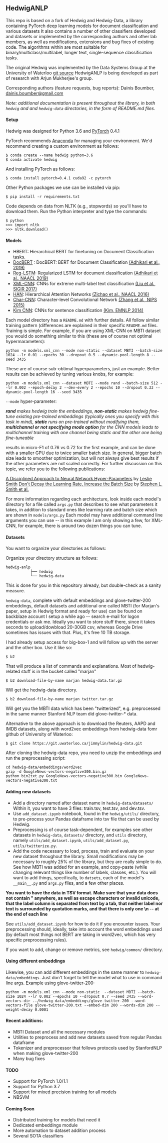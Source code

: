 ## HedwigANLP

This repo is based on a fork of Hedwig and Hedwig-Data, a library containing PyTorch deep learning models for document classification and various datasets
It also contains a number of other classifiers developed and datasets or implemented by the corresponding authors and other lab members, as well as
modifications, extensions and bug fixes of existing code. The algorithms within are most suitable for binary/multiclass/multilabel, longer text,
single-sequence classification tasks.

The original Hedwig was implemented by the Data Systems Group at the University of Waterloo [git source](https://github.com/castorini/hedwig.git)
HedwigANLP is being developed as part of research with Arjun Mukherjee's group.

Corresponding authors (feature requests, bug reports): Dainis Boumber, dainis.boumber@gmail.com

*Note: additional documentation is present throughout the library, in both `hedwig` and and `hedwig-data` directories, in the form of README.md files.*

#### Setup

Hedwig was designed for Python 3.6 and [PyTorch](https://pytorch.org/) 0.4.1

PyTorch recommends [Anaconda](https://www.anaconda.com/distribution/) for managing your environment.
We'd recommend creating a custom environment as follows:

```
$ conda create --name hedwig python=3.6
$ conda activate hedwig
```

And installing PyTorch as follows:

```
$ conda install pytorch=0.4.1 cuda92 -c pytorch
```

Other Python packages we use can be installed via pip:

```
$ pip install -r requirements.txt
```

Code depends on data from NLTK (e.g., stopwords) so you'll have to download them.
Run the Python interpreter and type the commands:

```
$ python
>>> import nltk
>>> nltk.download()
```

#### Models

+  HBERT: Hierarchical BERT for finetuning on Document Classification tasks.
+ [DocBERT](models/bert/) : DocBERT: BERT for Document Classification [(Adhikari et al., 2019)](https://arxiv.org/abs/1904.08398v1)
+ [Reg-LSTM](models/reg_lstm/): Regularized LSTM for document classification [(Adhikari et al., NAACL 2019)](https://cs.uwaterloo.ca/~jimmylin/publications/Adhikari_etal_NAACL2019.pdf)
+ [XML-CNN](models/xml_cnn/): CNNs for extreme multi-label text classification [(Liu et al., SIGIR 2017)](http://nyc.lti.cs.cmu.edu/yiming/Publications/jliu-sigir17.pdf)
+ [HAN](models/han/): Hierarchical Attention Networks [(Zichao et al., NAACL 2016)](https://www.cs.cmu.edu/~hovy/papers/16HLT-hierarchical-attention-networks.pdf)
+ [Char-CNN](models/char_cnn/): Character-level Convolutional Network [(Zhang et al., NIPS 2015)](http://papers.nips.cc/paper/5782-character-level-convolutional-networks-for-text-classification.pdf)
+ [Kim CNN](models/kim_cnn/): CNNs for sentence classification [(Kim, EMNLP 2014)](http://www.aclweb.org/anthology/D14-1181)

Each model directory has a `README.md` with further details. All follow similar training pattern (differences are explained in their specific `README.md` files.
Training is simple. For example, if you are using XML-CNN on MBTI dataset you would do something similar to this (these are of course not optimal hypermarameters):

```
python -m models.xml_cnn --mode non-static --dataset MBTI --batch-size 1024 --lr 0.01 --epochs 30 --dropout 0.5 --dynamic-pool-length 8 --seed 3435
```

These are of course sub-obtimal hyperparameters, just an example. Better results can be achieved by tuning various knobs, for example:

```
python -m models.xml_cnn --dataset MBTI --mode rand --batch-size 512 --lr 0.002 --epoch-decay 2 --dev-every 2 --epochs 10 --dropout 0.33 --dynamic-pool-length 16 --seed 3435
```

`--mode` hyper-parameter:

***rand** makes hedwig train the embeddings, **non-static** makes hedwig fine-tune existing pre-trained embeddings (typically ones you specify with this task in mind), **static** runs on pre-trained without modifying them, **multichannel or not specifying mode option** for the CNN models leads to multichannel training with one channel being static and the other one being fine-tuneable*

results in micro-F1 of 0.76 vs 0.72 for the first example, and can be done with a smaller GPU due to twice smaller batch size. In general, bigger batch size leads to smoother optimization, but will not always give best results if the other parameters are not scaled correctly. For further discussion on this topic, we refer you to the following publications:

[A Disciplined Approach to Neural Network Hyper-Parameters](https://arxiv.org/pdf/1803.09820.pdf) by [Leslie Smith](https://arxiv.org/search/cs?searchtype=author&query=Smith%2C+L+N)
[Don't Decay the Learning Rate, Increase the Batch Size](https://openreview.net/pdf?id=B1Yy1BxCZ) by [Stephen L. Smith et al.](https://arxiv.org/search/cs?searchtype=author&query=Smith%2C+S+L)

For more information regarding each architecture, look inside each model's directory for a file called `args.py` that describes to see what parameters it takes, in addition to standard ones like learning rate and batch size which are shown in `models/args.py`
Each model may have additional command line arguments you can use -- in this example I am only showing a few, for XML-CNN, for example, there is around two dozen things you can tune.

#### Datasets

You want to organize your directories as follows:

Organize your directory structure as follows:

```
hedwig-anlp
           ├── hedwig
           └── hedwig-data
```

This is done for you in this repository already, but double-check as a sanity measure.

`hedwig-data`, complete with default embeddings and glove-twitter-200 embeddings, default datasets and additional one called MBTI (for Marjan's paper, setup in Hedwig format and ready for use) can be found on backblaze account I setup a while ago -- search e-mail for logon credentials or ask me. Ideally you want to store stuff there, since it takes seconds to upload/dowbload 20-30GB csv, whereas Google Drive sometimes has issues with that. Plus, it's free 10 TB storage.

I had already setup access for big-box-1 and will follow up with the server and the other box. Use it like so:

```
$ b2
```

That will produce a list of commands and explanations. Most of hedwig-related stuff is in the bucket called "marjan"

```
$ b2 download-file-by-name marjan hedwig-data.tar.gz
```

Will get the hedwig-data directory.

```
$ b2 download-file-by-name marjan twitter.tar.gz
```

Will get you the MBTI data which has been "twitterized", e.g. preprocessed in the same manner Stanford NLP team did glove-twitter-* data.

Alternative to the above approach is to download the Reuters, AAPD and IMDB datasets, along with word2vec embeddings from hedwig-data fomr github of University of Waterloo:

```
$ git clone https://git.uwaterloo.ca/jimmylin/hedwig-data.git
```

After cloning the hedwig-data repo, you need to unzip the embeddings and run the preprocessing script:

```
cd hedwig-data/embeddings/word2vec
gzip -d GoogleNews-vectors-negative300.bin.gz
python bin2txt.py GoogleNews-vectors-negative300.bin GoogleNews-vectors-negative300.txt
```

#### Adding new datasets

+ Add a directory named after dataset name in `hedwig-data/datasets/` Within it, you want to have 3 files: train.tsv, test.tsv, and dev.tsv.
+ Use `add_dataset.ipynb` notebook, found in the `hedwig/utils/` directory, to pre-process your Pandas dataframe into tsv file that can be used by Hedwig.
+ Preprocessing is of course task-dependent, for examples see other datasets in `hedwig-data`, `datasets/` directory, and `utils` directory, namely `utils/add_dataset.ipynb`, `utils/add_dataset.py`, `utils/twitterize.py`.
+ Add the code necessary to load, process, train and evaluate on your new dataset throughout the library. Small modifications may be necessary to roughly 25% of the library, but they are really simple to do. See how MBTI was added for an example, and copy-paste (while changing relevant things like number of labels, classes, etc.). You will want to add things, specifically, to `datsets`, each of the model's `__main__.py` and `args.py` files, and a few other places.

**You want to have the data in TSV format. Make sure that your data does not contain " anywhere, as well as escape characters or invalid unicode, that the label column is separated from text by a tab, that neither label nor text is surrounded by quotation marks, and that there is only one \n -- at the end of each line**

See `utils/add_dataset.ipynb` for how to do it if you encounter issues.
Your preprocessing should, ideally, take into account the word embeddings used (by default most things not BERT are taking in word2vec, which has very specific preprocessing rules).

If you want to add, change or remove metrics, see `hedwig/common/` directory.

#### Using different embeddings

Likewise, you can add different embeddings in the same manner to `hedwig-data/embeddings`. Just don't forget to tell the model what to use in command line args. Example using glove-twitter-200:

```
python -m models.xml_cnn --mode non-static  --dataset MBTI --batch-size 1024 --lr 0.002 --epochs 10 --dropout 0.7 --seed 3435 --word-vectors-dir ../hedwig-data/embeddings/glove-twitter-200 --word-vectors-file glove-twitter-200.txt --embed-dim 200 --words-dim 200 --weight-decay 0.0001

```

#### Recent additions:

+ MBTI Dataset and all the necessary modules
+ Utilities to preprocess and add new datasets saved from regular Pandas dataframe
+ Tokenizer and preprocessor that follows protocols used by StanfordNLP when making glove-twitter-200
+ Many bug fixes

#### TODO

+ Support for PyTorch 1.0/1.1
+ Support for Python 3.7
+ Support for mixed precision training for all models
+ NBSVM

#### Coming Soon

+ Distributed training for models that need it
+ Dedicated embeddings module
+ More automation to dataset addition process
+ Several SOTA classifiers
